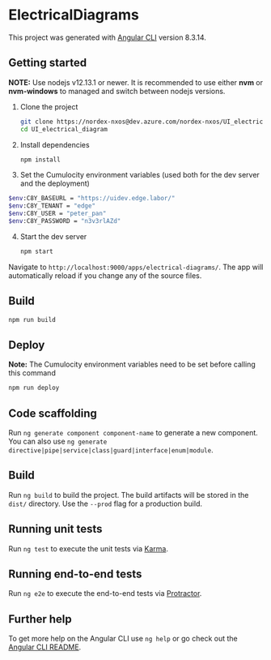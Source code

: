 # ElectricalDiagrams

This project was generated with [Angular CLI](https://github.com/angular/angular-cli) version 8.3.14.

## Getting started

**NOTE:** Use nodejs v12.13.1 or newer. It is recommended to use either **nvm** or **nvm-windows** to managed and switch between nodejs versions.

1. Clone the project

    ```sh
    git clone https://nordex-nxos@dev.azure.com/nordex-nxos/UI_electrical_diagram/_git/UI_electrical_diagram
    cd UI_electrical_diagram
    ```

2. Install dependencies
    ```sh
    npm install
    ```

3. Set the Cumulocity environment variables (used both for the dev server and the deployment)

```sh
$env:C8Y_BASEURL = "https://uidev.edge.labor/"
$env:C8Y_TENANT = "edge"
$env:C8Y_USER = "peter_pan"
$env:C8Y_PASSWORD = "n3v3rlAZd"
```

4. Start the dev server

    ```sh
    npm start
    ```

Navigate to `http://localhost:9000/apps/electrical-diagrams/`. The app will automatically reload if you change any of the source files.

## Build

```sh
npm run build
```

## Deploy

**Note:** The Cumulocity environment variables need to be set before calling this command

```sh
npm run deploy
```

## Code scaffolding

Run `ng generate component component-name` to generate a new component. You can also use `ng generate directive|pipe|service|class|guard|interface|enum|module`.

## Build

Run `ng build` to build the project. The build artifacts will be stored in the `dist/` directory. Use the `--prod` flag for a production build.

## Running unit tests

Run `ng test` to execute the unit tests via [Karma](https://karma-runner.github.io).

## Running end-to-end tests

Run `ng e2e` to execute the end-to-end tests via [Protractor](http://www.protractortest.org/).

## Further help

To get more help on the Angular CLI use `ng help` or go check out the [Angular CLI README](https://github.com/angular/angular-cli/blob/master/README.md).
